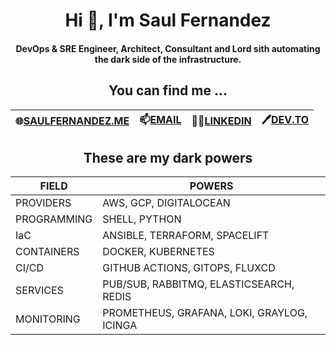 <p align="center">
  <h1 align="center"> Hi 👋, I'm Saul Fernandez</h2>
  <h4 align="center">DevOps & SRE Engineer, Architect, Consultant and Lord sith automating the dark side of the infrastructure.</h4>
</p>

<center>

## **You can find me ...** 

| 🌐[SAULFERNANDEZ.ME](https://saulfernandez.me) | 📫[EMAIL](mailto:sarony11@gmail.com) | 👨‍💻[LINKEDIN](https://www.linkedin.com/in/saul-fernandez-martinez/) | 🖊️[DEV.TO](https://dev.to/sarony11) |
| --- | --- | --- | --- |

</center>

<center>

## **These are my dark powers**

| FIELD | POWERS |
| --- | --- |
| PROVIDERS | AWS, GCP, DIGITALOCEAN |
| PROGRAMMING | SHELL, PYTHON |
| IaC | ANSIBLE, TERRAFORM, SPACELIFT |
| CONTAINERS | DOCKER, KUBERNETES |
| CI/CD | GITHUB ACTIONS, GITOPS, FLUXCD |
| SERVICES | PUB/SUB, RABBITMQ, ELASTICSEARCH, REDIS |
| MONITORING | PROMETHEUS, GRAFANA, LOKI, GRAYLOG, ICINGA |

</center>
<!--  
**Sarony11/sarony11** is a ✨ _special_ ✨ repository because its `README.md` (this file) appears on your GitHub profile.

Here are some ideas to get you started:

- 🔭 I’m currently working on ...
- 🌱 I’m currently learning ...
- 👯 I’m looking to collaborate on ...
- 🤔 I’m looking for help with ...
- 💬 Ask me about ...
- 📫 How to reach me: ...
- 😄 Pronouns: ...
- ⚡ Fun fact: ...
-->
